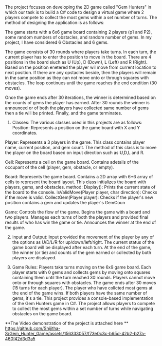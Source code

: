 The project focuses on developing the 2D game called "Gem Hunters" in which our task is to build a C# code to design a virtual game where 2 players compete to collect the
most gems within a set number of turns. The method of designing the application is as follows:

The game starts with a 6x6 game board containing 2 players (p1 and P2), some random numbers of obstacles, and random number of gems. 
In my project, I have considered 6 Obstacles and 6 gems.

The game consists of 30 rounds where players take turns.
In each turn, the current player has to enter the position to move in the board. There are 4 positions in the board siuch as U (Up), D (Down), L (Left) and R (Right).
Based on the position enetered the player wil move from current location to next position.
If there are any opstacles beside, then the players will remain in the same position as they can not move onto or through squares with obstacles.
The loop continues until the game reaches the end condition (30 moves).

Once the game ends after 30 iterations, the winner is determined based on the counts of gems the player has earned.
After 30 rounds the winner is announced or of both the players have collected same number of gems then a tie will be printed. Finally, and the game terminates.

1. Classes: The various classes used in this projects are as follows:
Position:
Represents a position on the game board with X and Y coordinates.

Player:
Represents a 3 players in the game.
This class contains  player name, current position, and gem count.
The method of this class is to move the player on the board based on input direction such as U,D,L and R.

Cell:
Represents a cell on the game board.
Contains adetails of the occupant of the cell (player, gem, obstacle, or empty).

Board:
Represents the game board.
Contains a 2D array  with 6*6 array of cells to represent the board layout.
This class initializes the board with players, gems, and obstacles.
method: 
Display(): Prints the current state of the board to the console.
IsValidMove(Player player, char direction): Checks if the move is valid.
CollectGem(Player player): Checks if the player's new position contains a gem and
updates the player's GemCoun

Game:
Controls the flow of the game.
Begins the game with a board and two players.
Manages each turns of both the players and provided final results of who has win the game or tie.
Announces the winner at the end of the game.

2. Input and Output:
Input provided the movement of the player by any of the options as U/D/L/R for up/down/left/right.
The current status of the game board will be displayed after each turn.
At the end of the game, the winner (or tie) and counts of the gem earned or collected by both players are displayed.

3. Game Rules:
Players take turns moving on the 6x6 game board.
Each player starts with 0 gems and collects gems by moving onto squares containing them until the turn reached 30 rounds.
Players cannot move onto or through squares with obstacles.
The game ends after 30 moves (15 turns for each player).
The player who have collcted most gems at the end of the game wins. If both players have the same number of gems, it's a tie.
This project provides a console-based implementation of the Gem Hunters game in C#.
The project allows players to compete to collect the most gems within a set number of turns while navigating obstacles on the game board.

**The Video demonstration of the project is attached here **
https://github.com/Shijitha-S/Gem_Hunter_Game/assets/156333057/f73e0c3c-b65d-42b2-b27a-460f42d3d3a5








